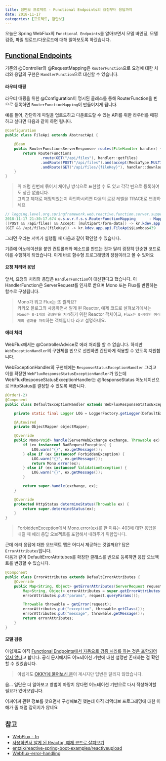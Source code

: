 ```yaml
---
title: 잠만보 프로젝트 - Functional Endpoints의 요청부터 응답까지
date: 2018-11-17
categories: [프로젝트, 잠만보]
---
```


오늘은 Spring WebFlux의 `Functional Endpoints`를 알아보면서 모델 바인딩, 모델 검증, 파일 업로드/다운로드에 대해 알아보도록 하겠습니다.  

## [Functional Endpoints](https://docs.spring.io/spring/docs/current/spring-framework-reference/web-reactive.html#webflux-fn)  
기존의 @Controller와 @RequestMapping은 `RouterFunction`으로 요청에 대한 처리와 응답의 구현은 `HandlerFunction`으로 대신할 수 있습니다.  

#### 라우터 매핑    
라우터 매핑을 위한 @Configuration이 명시된 클래스를 통해 RouterFunction을 빈으로 등록하면 `RouterFunctionMapping`이 만들어지게 됩니다.  

예를 들어, 간단하게 파일을 업로드하고 다운로드할 수 있는 API를 위한 라우터를 매핑하고 싶다면 다음과 같이 하면 됩니다.  
```java  
@Configuration
public class FileApi extends AbstractApi {

    @Bean
    public RouterFunction<ServerResponse> routes(FileHandler handler) {
        return RouterFunctions
                .route(GET("/api/files"), handler::getFiles)
                .andRoute(POST("/api/files").and(accept(MediaType.MULTIPART_FORM_DATA)), handler::uploadFile)
                .andRoute(GET("/api/files/{fileKey}"), handler::downloadFile);
    }
}
```

> 위 처럼 한번에 묶어서 체이닝 방식으로 표현할 수 도 있고 각각 빈으로 등록하여도 상관 없습니다.  
> 그리고 제대로 매핑되었는지 확인하시려면 다음의 로깅 레벨을 TRACE로 변경하세요  

```java
// logging.level.org.springframework.web.reactive.function.server.support.RouterFunctionMapping=TRACE
2018-11-17 21:30:17.674 o.s.w.r.f.s.s.RouterFunctionMapping      : Mapped (GET && /api/files) -> kr.kdev.app.api.FileApi$$Lambda$436  
((POST && /api/files) && Accept: [multipart/form-data]) -> kr.kdev.app.api.FileApi$$Lambda$438
(GET && /api/files/{fileKey}) -> kr.kdev.app.api.FileApi$$Lambda$439  
```


그러면 우리는 서버가 실행될 때 다음과 같이 확인할 수 있습니다.  


기존에 어노테이션을 붙인 컨트롤러와 메소드를 만드는 것과 달리 굉장히 단순한 코드로 이를 수행하게 되었습니다. 이게 바로 함수형 프로그래밍의 장점이라고 볼 수 있어요  

#### 요청 처리와 응답    
앞서, 요청의 처리와 응답은 `HandlerFunction`이 대신한다고 했습니다. 이 HandlerFunction은 ServerRequest를 인자로 받으며 Mono<ServerResponse> 또는 Flux<ServerResponse>를 반환하는 함수로 구성됩니다.  

> Mono가 뭐고 Flux는 또 뭘까요?  
> 카카오 블로그의 사용하면서 알게 된 Reactor, 예제 코드로 살펴보기에서는 `Mono는 0-1개의 결과만을 처리`하기 위한 Reactor 객체이고, `Flux는 0-N개인 여러 개의 결과를 처리`하는 객체입니다 라고 설명하네요.  

#### 에러 처리    
WebFlux에서는 @ControllerAdvice로 에러 처리를 할 수 없습니다. 하지만 `WebExceptionHandler`의 구현체를 빈으로 선언하면 간단하게 적용할 수 있도록 지원합니다.  

WebExceptionHandler의 구현체에는 `ResponseStatusExceptionHandler` 그리고 이를 확장한 `WebFluxResponseStatusExceptionHandler`가 있는데 WebFluxResponseStatusExceptionHandler는 @ResponseStatus 어노테이션으로 HttpStatus를 결정할 수 있도록 해줍니다.  

```java  
@Order(-2)
@Component
public class DefaultExceptionHandler extends WebFluxResponseStatusExceptionHandler {

    private static final Logger LOG = LoggerFactory.getLogger(DefaultExceptionHandler.class);

    @Autowired
    private ObjectMapper objectMapper;

    @Override
    public Mono<Void> handle(ServerWebExchange exchange, Throwable ex) {
        if (ex instanceof BadRequestException) {
            LOG.warn("{}", ex.getMessage());
        } else if (ex instanceof ForbiddenException) {
            LOG.warn("{}", ex.getMessage());
            return Mono.error(ex);
        } else if (ex instanceof ValidationException) {
            LOG.warn("{}", ex.getMessage());
        }

        return super.handle(exchange, ex);
    }

    @Override
    protected HttpStatus determineStatus(Throwable ex) {
        return super.determineStatus(ex);
    }
}
```

> ForbiddenException에서 Mono.error(ex)를 한 이유는 403에 대한 응답을 내릴 때 에러 응답 오브젝트를 포함해서 내려주기 위함입니다.  

근데 에러 응답에 대한 오브젝트 맵은 어디서 제공하는 것일까요?  답은 `ErrorAttributes`입니다.  
다음과 같이 DefaultErrorAttritubes를 확장한 클래스를 빈으로 등록하면 응답 오브젝트를 변경할 수 있습니다.  

```java
@Component
public class ErrorAttributes extends DefaultErrorAttributes {
    @Override
    public Map<String, Object> getErrorAttributes(ServerRequest request, boolean includeStackTrace) {
        Map<String, Object> errorAttributes = super.getErrorAttributes(request, false);
        errorAttributes.put("params", request.queryParams());

        Throwable throwable = getError(request);
        errorAttributes.put("exception", throwable.getClass());
        errorAttributes.put("message", throwable.getMessage());
        return errorAttributes;
    }
}
```

#### 모델 검증  
아쉽게도 아직 [Functional Endpoints에서 자동으로 검증 처리를 하는 것은 포함되어있지 않다](https://stackoverflow.com/a/46540102)고 합니다. 공식 문서에서도 어노테이션 기반에 대한 설명만 존재하는 걸 확인할 수 있었습니다.  
> 아쉽게도 [OKKY에 물어보신 분](https://okky.kr/article/434778)이 계시지만 답변은 달리지 않았습니다.  

음... 일단은 더 알아보고 방법이 마땅치 않다면 어노테이션 기반으로 다시 작성해야할 필요가 있어보입니다. 

어찌어찌 관련 정보를 찾으면서 구성해보긴 했는데 아직 리액티브 프로그래밍에 대한 이해가 좀 처럼 잡히지가 않네요  

## 참고
- [WebFlux - fn](https://docs.spring.io/spring/docs/current/spring-framework-reference/web-reactive.html#webflux-fn)  
- [사용하면서 알게 된 Reactor, 예제 코드로 살펴보기](http://tech.kakao.com/2018/05/29/reactor-programming/)  
- [entzik/reactive-spring-boot-examples/reactiveupload](https://github.com/entzik/reactive-spring-boot-examples/blob/master/src/main/java/com/thekirschners/springbootsamples/reactiveupload/ReactiveUploadResource.java)  
- [Webflux-error-handling](https://docs.spring.io/spring-boot/docs/current/reference/html/boot-features-developing-web-applications.html#boot-features-webflux-error-handling)  
